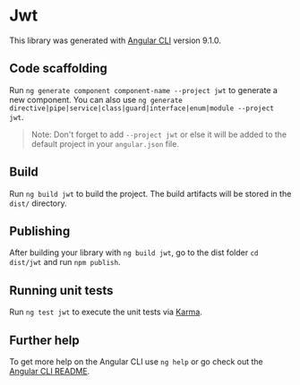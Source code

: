 # Jwt

This library was generated with [Angular CLI](https://github.com/angular/angular-cli) version 9.1.0.

## Code scaffolding

Run `ng generate component component-name --project jwt` to generate a new component. You can also use `ng generate directive|pipe|service|class|guard|interface|enum|module --project jwt`.
> Note: Don't forget to add `--project jwt` or else it will be added to the default project in your `angular.json` file. 

## Build

Run `ng build jwt` to build the project. The build artifacts will be stored in the `dist/` directory.

## Publishing

After building your library with `ng build jwt`, go to the dist folder `cd dist/jwt` and run `npm publish`.

## Running unit tests

Run `ng test jwt` to execute the unit tests via [Karma](https://karma-runner.github.io).

## Further help

To get more help on the Angular CLI use `ng help` or go check out the [Angular CLI README](https://github.com/angular/angular-cli/blob/master/README.md).
